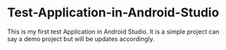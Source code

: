 # Test-Application-in-Android-Studio
This is my first test Application in Android Studio. It is a simple project can say a demo project but will be updates accordingly.
